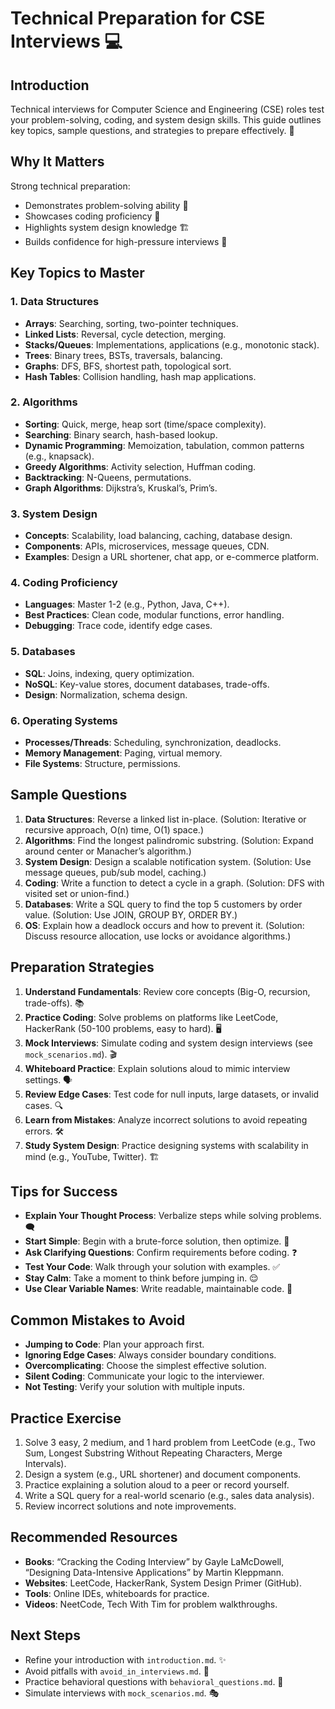 # Technical Preparation for CSE Interviews 💻

## Introduction
Technical interviews for Computer Science and Engineering (CSE) roles test your problem-solving, coding, and system design skills. This guide outlines key topics, sample questions, and strategies to prepare effectively. 🎯

## Why It Matters
Strong technical preparation:
- Demonstrates problem-solving ability 🧠
- Showcases coding proficiency 💾
- Highlights system design knowledge 🏗️
- Builds confidence for high-pressure interviews 🚀

## Key Topics to Master
### 1. Data Structures
- **Arrays**: Searching, sorting, two-pointer techniques.
- **Linked Lists**: Reversal, cycle detection, merging.
- **Stacks/Queues**: Implementations, applications (e.g., monotonic stack).
- **Trees**: Binary trees, BSTs, traversals, balancing.
- **Graphs**: DFS, BFS, shortest path, topological sort.
- **Hash Tables**: Collision handling, hash map applications.

### 2. Algorithms
- **Sorting**: Quick, merge, heap sort (time/space complexity).
- **Searching**: Binary search, hash-based lookup.
- **Dynamic Programming**: Memoization, tabulation, common patterns (e.g., knapsack).
- **Greedy Algorithms**: Activity selection, Huffman coding.
- **Backtracking**: N-Queens, permutations.
- **Graph Algorithms**: Dijkstra’s, Kruskal’s, Prim’s.

### 3. System Design
- **Concepts**: Scalability, load balancing, caching, database design.
- **Components**: APIs, microservices, message queues, CDN.
- **Examples**: Design a URL shortener, chat app, or e-commerce platform.

### 4. Coding Proficiency
- **Languages**: Master 1-2 (e.g., Python, Java, C++).
- **Best Practices**: Clean code, modular functions, error handling.
- **Debugging**: Trace code, identify edge cases.

### 5. Databases
- **SQL**: Joins, indexing, query optimization.
- **NoSQL**: Key-value stores, document databases, trade-offs.
- **Design**: Normalization, schema design.

### 6. Operating Systems
- **Processes/Threads**: Scheduling, synchronization, deadlocks.
- **Memory Management**: Paging, virtual memory.
- **File Systems**: Structure, permissions.

## Sample Questions
1. **Data Structures**: Reverse a linked list in-place. (Solution: Iterative or recursive approach, O(n) time, O(1) space.)
2. **Algorithms**: Find the longest palindromic substring. (Solution: Expand around center or Manacher’s algorithm.)
3. **System Design**: Design a scalable notification system. (Solution: Use message queues, pub/sub model, caching.)
4. **Coding**: Write a function to detect a cycle in a graph. (Solution: DFS with visited set or union-find.)
5. **Databases**: Write a SQL query to find the top 5 customers by order value. (Solution: Use JOIN, GROUP BY, ORDER BY.)
6. **OS**: Explain how a deadlock occurs and how to prevent it. (Solution: Discuss resource allocation, use locks or avoidance algorithms.)

## Preparation Strategies
1. **Understand Fundamentals**: Review core concepts (Big-O, recursion, trade-offs). 📚
2. **Practice Coding**: Solve problems on platforms like LeetCode, HackerRank (50-100 problems, easy to hard). 🖥️
3. **Mock Interviews**: Simulate coding and system design interviews (see `mock_scenarios.md`). 🎬
4. **Whiteboard Practice**: Explain solutions aloud to mimic interview settings. 🗣️
5. **Review Edge Cases**: Test code for null inputs, large datasets, or invalid cases. 🔍
6. **Learn from Mistakes**: Analyze incorrect solutions to avoid repeating errors. 🛠️
7. **Study System Design**: Practice designing systems with scalability in mind (e.g., YouTube, Twitter). 🏗️

## Tips for Success
- **Explain Your Thought Process**: Verbalize steps while solving problems. 🗨️
- **Start Simple**: Begin with a brute-force solution, then optimize. 🚀
- **Ask Clarifying Questions**: Confirm requirements before coding. ❓
- **Test Your Code**: Walk through your solution with examples. ✅
- **Stay Calm**: Take a moment to think before jumping in. 😌
- **Use Clear Variable Names**: Write readable, maintainable code. 📝

## Common Mistakes to Avoid
- **Jumping to Code**: Plan your approach first.
- **Ignoring Edge Cases**: Always consider boundary conditions.
- **Overcomplicating**: Choose the simplest effective solution.
- **Silent Coding**: Communicate your logic to the interviewer.
- **Not Testing**: Verify your solution with multiple inputs.

## Practice Exercise
1. Solve 3 easy, 2 medium, and 1 hard problem from LeetCode (e.g., Two Sum, Longest Substring Without Repeating Characters, Merge Intervals).
2. Design a system (e.g., URL shortener) and document components.
3. Practice explaining a solution aloud to a peer or record yourself.
4. Write a SQL query for a real-world scenario (e.g., sales data analysis).
5. Review incorrect solutions and note improvements.

## Recommended Resources
- **Books**: “Cracking the Coding Interview” by Gayle LaMcDowell, “Designing Data-Intensive Applications” by Martin Kleppmann.
- **Websites**: LeetCode, HackerRank, System Design Primer (GitHub).
- **Tools**: Online IDEs, whiteboards for practice.
- **Videos**: NeetCode, Tech With Tim for problem walkthroughs.

## Next Steps
- Refine your introduction with `introduction.md`. ✨
- Avoid pitfalls with `avoid_in_interviews.md`. 🚫
- Practice behavioral questions with `behavioral_questions.md`. 🤝
- Simulate interviews with `mock_scenarios.md`. 🎭